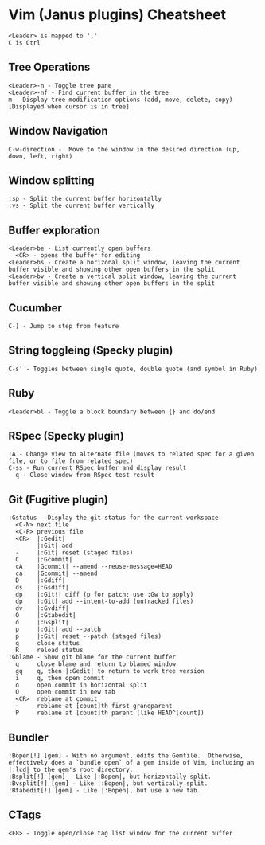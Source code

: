 # Vim (Janus plugins) Cheatsheet
    <Leader> is mapped to ','
    C is Ctrl

## Tree Operations
    <Leader>-n - Toggle tree pane
    <Leader>-nf - Find current buffer in the tree
    m - Display tree modification options (add, move, delete, copy) [Displayed when cursor is in tree]

## Window Navigation
    C-w-direction -  Move to the window in the desired direction (up, down, left, right)

## Window splitting
    :sp - Split the current buffer horizontally
    :vs - Split the current buffer vertically

## Buffer exploration
    <Leader>be - List currently open buffers
      <CR> - opens the buffer for editing
    <Leader>bs - Create a horizonal split window, leaving the current buffer visible and showing other open buffers in the split
    <Leader>bv - Create a vertical split window, leaving the current buffer visible and showing other open buffers in the split

## Cucumber
    C-] - Jump to step from feature

## String toggleing (Specky plugin)
    C-s' - Toggles between single quote, double quote (and symbol in Ruby)

## Ruby
    <Leader>bl - Toggle a block boundary between {} and do/end

## RSpec (Specky plugin)
    :A - Change view to alternate file (moves to related spec for a given file, or to file from related spec)
    C-ss - Run current RSpec buffer and display result
      q - Close window from RSpec test result

## Git (Fugitive plugin)
    :Gstatus - Display the git status for the current workspace
      <C-N> next file
      <C-P> previous file
      <CR>  |:Gedit|
      -     |:Git| add
      -     |:Git| reset (staged files)
      C     |:Gcommit|
      cA    |Gcommit| --amend --reuse-message=HEAD
      ca    |Gcommit| --amend
      D     |:Gdiff|
      ds    |:Gsdiff|
      dp    |:Git!| diff (p for patch; use :Gw to apply)
      dp    |:Git| add --intent-to-add (untracked files)
      dv    |:Gvdiff|
      O     |:Gtabedit|
      o     |:Gsplit|
      p     |:Git| add --patch
      p     |:Git| reset --patch (staged files)
      q     close status
      R     reload status
    :Gblame - Show git blame for the current buffer
      q     close blame and return to blamed window
      gq    q, then |:Gedit| to return to work tree version
      i     q, then open commit
      o     open commit in horizontal split
      O     open commit in new tab
      <CR>  reblame at commit
      ~     reblame at [count]th first grandparent
      P     reblame at [count]th parent (like HEAD^[count])

## Bundler
    :Bopen[!] [gem] - With no argument, edits the Gemfile.  Otherwise, effectively does a `bundle open` of a gem inside of Vim, including an |:lcd| to the gem's root directory.
    :Bsplit[!] [gem] - Like |:Bopen|, but horizontally split.
    :Bvsplit[!] [gem] - Like |:Bopen|, but vertically split.
    :Btabedit[!] [gem] - Like |:Bopen|, but use a new tab.

## CTags
    <F8> - Toggle open/close tag list window for the current buffer
